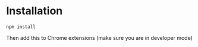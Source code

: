 # Installation

`npm install`

Then add this to Chrome extensions (make sure you are in developer mode)
